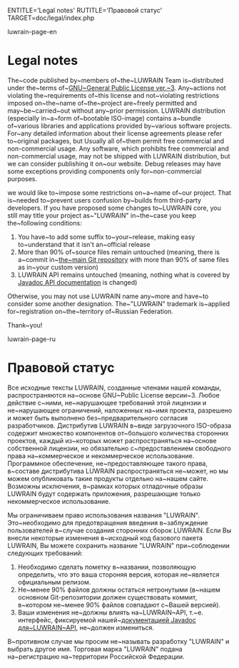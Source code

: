
ENTITLE='Legal notes'
RUTITLE='Правовой статус'
TARGET=doc/legal/index.php

luwrain-page-en

# Legal notes

The~code published by~members of~the~LUWRAIN Team
is~distributed under the~terms of~[GNU~General Public License ver.~3](https://en.wikipedia.org/wiki/GNU_General_Public_License).
Any~actions not violating the~requirements of~this license and not~violating restrictions imposed on~the~name of~the~project are~freely permitted 
and may~be~carried~out without any~prior permission.
LUWRAIN distribution (especially in~a~form of~bootable ISO-image)
contains a~bundle of~various libraries and applications provided by~various software projects.
For~any detailed information about their license agreements please refer to~original packages,
but Usually all of~them permit   free commercial and non-commercial usage.
Any software, which prohibits free commercial and non-commercial usage, may not be shipped with LUWRAIN distribution,
but we can consider publishing it on~our website.
Debug releases may have some exceptions providing components only for~non-commercial purposes. 

we would like to~impose some restrictions on~a~name of~our project.
That is~needed to~prevent users confusion by~builds from third-party developers.
If you have  proposed some changes to~LUWRAIN core,
you still may title your project as~"LUWRAIN" in~the~case you keep  the~following conditions:

1. You have~to add some suffix to~your~release, making easy to~understand that it isn't an~official release
2. More than 90% of~source files remain untouched 
(meaning, there is a~commit in~[the~main Git repository](https://github.com/luwrain/luwrain.git) with more than 90% of same files as in~your custom version) 
3. LUWRAIN API remains untouched 
(meaning, nothing what is covered by [Javadoc API documentation](/api/) is changed)

Otherwise, you may not use LUWRAIN name any~more and have~to consider some another designation.
The~"LUWRAIN" trademark is~applied for~registration on~the~territory of~Russian Federation.

Thank~you!

luwrain-page-ru

# Правовой статус 

Все исходные тексты LUWRAIN, созданные членами нашей команды,  распространяются на~основе GNU~Public License версии~3.
Любое действие с~ними, не~нарушающее требований этой лицензии и не~нарушающее ограничений, наложенных на~имя проекта, разрешено и может быть выполнено без~предварительного согласия разработчиков.
Дистрибутив LUWRAIN в~виде загрузочного ISO-образа содержит множество компонентов от~большого количества сторонних проектов, 
каждый из~которых может распространяться на~основе собственной лицензии,
но обязательно с~предоставлением свободного права на~коммерческое и некоммерческое использование.
Программное обеспечение, не~предоставляющее такого права, в~составе дистрибутива LUWRAIN распространяться не~может,
но мы можем опубликовать такие продукты отдельно на~нашем сайте. 
Возможны исключения, в~рамках которых отладочные образы LUWRAIN будут содержать приложения, разрешающие только некоммерческое использование.

Мы ограничиваем право использования названия "LUWRAIN".
Это~необходимо для предотвращения введения в~заблуждение пользователей 
в~случае создания сторонних сборок LUWRAIN.
Если Вы внесли некоторые изменения в~исходный код базового пакета LUWRAIN,
Вы можете сохранить название "LUWRAIN" при~соблюдении следующих требований:

1. Необходимо сделать пометку в~названии, позволяющую определить, что это ваша стороняя версия, которая не~является официальным релизом.
2. Не~менее 90% файлов должны остаться нетронутыми
(в~нашем основном Git-репозитории должен существовать коммит, в~котором не~менее 90% файлов совпадают с~Вашей версией).
3. Ваши изменения не~должны влиять на~LUWRAIN~API,
т.~е. интерфейс, фиксируемой нашей~[документацией Javadoc для~LUWRAIN~API](/api/), не~должен измениться.

В~противном случае мы просим не~называть разработку "LUWRAIN" и выбрать другое имя.
Торговая марка "LUWRAIN" подана на~регистрацию на~территории Российской Федерации.
